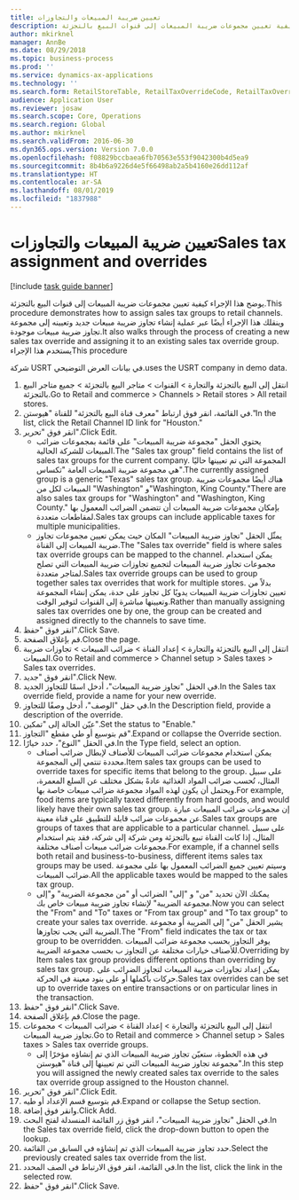 ```yaml
---
title: تعيين ضريبة المبيعات والتجاوزات
description: يوضح هذا الإجراء كيفية تعيين مجموعات ضريبة المبيعات إلى قنوات البيع بالتجزئة.
author: mkirknel
manager: AnnBe
ms.date: 08/29/2018
ms.topic: business-process
ms.prod: ''
ms.service: dynamics-ax-applications
ms.technology: ''
ms.search.form: RetailStoreTable, RetailTaxOverrideCode, RetailTaxOverrideGroup
audience: Application User
ms.reviewer: josaw
ms.search.scope: Core, Operations
ms.search.region: Global
ms.author: mkirknel
ms.search.validFrom: 2016-06-30
ms.dyn365.ops.version: Version 7.0.0
ms.openlocfilehash: f08829bccbaea6fb70563e553f9042300b4d5ea9
ms.sourcegitcommit: 8b4b6a9226d4e5f66498ab2a5b4160e26dd112af
ms.translationtype: HT
ms.contentlocale: ar-SA
ms.lasthandoff: 08/01/2019
ms.locfileid: "1837988"
---
```

# <a name="sales-tax-assignment-and-overrides"></a><span data-ttu-id="c2441-103">تعيين ضريبة المبيعات والتجاوزات</span><span class="sxs-lookup"><span data-stu-id="c2441-103">Sales tax assignment and overrides</span></span>

[!include [task guide banner](../../includes/task-guide-banner.md)]

<span data-ttu-id="c2441-104">يوضح هذا الإجراء كيفية تعيين مجموعات ضريبة المبيعات إلى قنوات البيع بالتجزئة.</span><span class="sxs-lookup"><span data-stu-id="c2441-104">This procedure demonstrates how to assign sales tax groups to retail channels.</span></span> <span data-ttu-id="c2441-105">وينقلك هذا الإجراء أيضًا عبر عملية إنشاء تجاوز ضريبة مبيعات جديد وتعيينه إلى مجموعة تجاوز ضريبة مبيعات موجودة.</span><span class="sxs-lookup"><span data-stu-id="c2441-105">It also walks through the process of creating a new sales tax override and assigning it to an existing sales tax override group.</span></span> <span data-ttu-id="c2441-106">يستخدم هذا الإجراء</span><span class="sxs-lookup"><span data-stu-id="c2441-106">This procedure</span></span>

<span data-ttu-id="c2441-107">شركة USRT في بيانات العرض التوضيحي.</span><span class="sxs-lookup"><span data-stu-id="c2441-107">uses the USRT company in demo data.</span></span>

1. <span data-ttu-id="c2441-108">انتقل إلى البيع بالتجزئة والتجارة > القنوات > متاجر البيع بالتجزئة > جميع متاجر البيع بالتجزئة.</span><span class="sxs-lookup"><span data-stu-id="c2441-108">Go to Retail and commerce > Channels > Retail stores > All retail stores.</span></span>
2. <span data-ttu-id="c2441-109">في القائمة، انقر فوق ارتباط "معرف قناة البيع بالتجزئة" للقناة "هيوستن."</span><span class="sxs-lookup"><span data-stu-id="c2441-109">In the list, click the Retail Channel ID link for "Houston."</span></span>
3. <span data-ttu-id="c2441-110">انقر فوق "تحرير".</span><span class="sxs-lookup"><span data-stu-id="c2441-110">Click Edit.</span></span>
    * <span data-ttu-id="c2441-111">يحتوي الحقل "مجموعة ضريبة المبيعات" على قائمة بمجموعات ضرائب المبيعات للشركة الحالية.</span><span class="sxs-lookup"><span data-stu-id="c2441-111">The "Sales tax group" field contains the list of sales tax groups for the current company.</span></span> <span data-ttu-id="c2441-112">المجموعة التي تم تعيينها حاليًا هي مجموعة ضريبة المبيعات العامة "تكساس".</span><span class="sxs-lookup"><span data-stu-id="c2441-112">The currently assigned group is a generic "Texas" sales tax group.</span></span> <span data-ttu-id="c2441-113">هناك أيضًا مجموعات ضريبة المبيعات لكل من "Washington" و"Washington, King County."</span><span class="sxs-lookup"><span data-stu-id="c2441-113">There are also sales tax groups for "Washington" and "Washington, King County."</span></span> <span data-ttu-id="c2441-114">بإمكان مجموعات ضريبة المبيعات أن تتضمن الضرائب المعمول بها لمقاطعات متعددة.</span><span class="sxs-lookup"><span data-stu-id="c2441-114">Sales tax groups can include applicable taxes for multiple municipalities.</span></span>  
    * <span data-ttu-id="c2441-115">يمثّل الحقل "تجاوز ضريبة المبيعات" المكان حيث يمكن تعيين مجموعات تجاوز ضريبة المبيعات إلى القناة.</span><span class="sxs-lookup"><span data-stu-id="c2441-115">The "Sales tax override" field is where sales tax override groups can be mapped to the channel.</span></span> <span data-ttu-id="c2441-116">يمكن استخدام مجموعات تجاوز ضريبة المبيعات لتجميع تجاوزات ضريبة المبيعات التي تصلح لمتاجر متعددة.</span><span class="sxs-lookup"><span data-stu-id="c2441-116">Sales tax override groups can be used to group together sales tax overrides that work for multiple stores.</span></span> <span data-ttu-id="c2441-117">بدلاً من تعيين تجاوزات ضريبة المبيعات يدويًا كل تجاوز على حدة، يمكن إنشاء المجموعة وتعيينها مباشرة إلى القنوات لتوفير الوقت.</span><span class="sxs-lookup"><span data-stu-id="c2441-117">Rather than manually assigning sales tax overrides one by one, the group can be created and assigned directly to the channels to save time.</span></span>  
4. <span data-ttu-id="c2441-118">انقر فوق "حفظ".</span><span class="sxs-lookup"><span data-stu-id="c2441-118">Click Save.</span></span>
5. <span data-ttu-id="c2441-119">قم بإغلاق الصفحة.</span><span class="sxs-lookup"><span data-stu-id="c2441-119">Close the page.</span></span>
6. <span data-ttu-id="c2441-120">انتقل إلى البيع بالتجزئة والتجارة > إعداد القناة > ضرائب المبيعات > تجاوزات ضريبة المبيعات.</span><span class="sxs-lookup"><span data-stu-id="c2441-120">Go to Retail and commerce > Channel setup > Sales taxes > Sales tax overrides.</span></span>
7. <span data-ttu-id="c2441-121">انقر فوق "جديد".</span><span class="sxs-lookup"><span data-stu-id="c2441-121">Click New.</span></span>
8. <span data-ttu-id="c2441-122">في الحقل "تجاوز ضريبة المبيعات"، أدخل اسمًا للتجاوز الجديد.</span><span class="sxs-lookup"><span data-stu-id="c2441-122">In the Sales tax override field, provide a name for your new override.</span></span>
9. <span data-ttu-id="c2441-123">في حقل "الوصف"، أدخل وصفًا للتجاوز.</span><span class="sxs-lookup"><span data-stu-id="c2441-123">In the Description field, provide a description of the override.</span></span>
10. <span data-ttu-id="c2441-124">عيّن الحالة إلى "تمكين".</span><span class="sxs-lookup"><span data-stu-id="c2441-124">Set the status to "Enable."</span></span>
11. <span data-ttu-id="c2441-125">قم بتوسيع أو طي مقطع "التجاوز".</span><span class="sxs-lookup"><span data-stu-id="c2441-125">Expand or collapse the Override section.</span></span>
12. <span data-ttu-id="c2441-126">في الحقل "النوع"، حدد خيارًا.</span><span class="sxs-lookup"><span data-stu-id="c2441-126">In the Type field, select an option.</span></span>
    * <span data-ttu-id="c2441-127">يمكن استخدام مجموعات ضرائب المبيعات للأصناف‬ لإبطال ضرائب أصناف محددة تنتمي إلى المجموعة.</span><span class="sxs-lookup"><span data-stu-id="c2441-127">Item sales tax groups can be used to override taxes for specific items that belong to the group.</span></span> <span data-ttu-id="c2441-128">على سبيل المثال، تُحسب ضرائب المواد الغذائية عادةً بشكل مختلف عن السلع المعمرة، ويحتمل أن يكون لهذه المواد مجموعة ضرائب مبيعات خاصة بها.</span><span class="sxs-lookup"><span data-stu-id="c2441-128">For example, food items are typically taxed differently from hard goods, and would likely have their own sales tax group.</span></span>     <span data-ttu-id="c2441-129">إن مجموعات ضرائب المبيعات عبارة عن مجموعات ضرائب قابلة للتطبيق على قناة معينة.</span><span class="sxs-lookup"><span data-stu-id="c2441-129">Sales tax groups are groups of taxes that are applicable to a particular channel.</span></span> <span data-ttu-id="c2441-130">على سبيل المثال، إذا كانت القناة تبيع بالتجزئة ومن شركة إلى شركة، فقد يتم استخدام مجموعات ضرائب مبيعات أصناف مختلفة.</span><span class="sxs-lookup"><span data-stu-id="c2441-130">For example, if a channel sells both retail and business-to-business, different items sales tax groups may be used.</span></span> <span data-ttu-id="c2441-131">وسيتم تعيين جميع الضرائب المعمول بها على مجموعة ضرائب المبيعات.</span><span class="sxs-lookup"><span data-stu-id="c2441-131">All the applicable taxes would be mapped to the sales tax group.</span></span>  
    * <span data-ttu-id="c2441-132">يمكنك الآن تحديد "من" و "إلى" الضرائب أو "من مجموعة الضريبة" و"إلى مجموعة الضريبة" لإنشاء تجاوز ضريبة مبيعات خاص بك.</span><span class="sxs-lookup"><span data-stu-id="c2441-132">Now you can select the "From" and "To" taxes or "From tax group" and "To tax group" to create your sales tax override.</span></span>    <span data-ttu-id="c2441-133">يشير الحقل "من" إلى الضريبة أو مجموعة الضريبة التي يجب تجاوزها.</span><span class="sxs-lookup"><span data-stu-id="c2441-133">The "From" field indicates the tax or tax group to be overridden.</span></span> <span data-ttu-id="c2441-134">يوفر التجاوز بحسب مجموعة ضرائب المبيعات للأصناف‬ خيارات مختلفة عن التجاوز ب بحسب مجموعة الضريبة.</span><span class="sxs-lookup"><span data-stu-id="c2441-134">Overriding by Item sales tax group provides different options than overriding by sales tax group.</span></span>    <span data-ttu-id="c2441-135">يمكن إعداد تجاوزات ضريبة المبيعات لتجاوز الضرائب على حركات بأكملها أو على بنود معينة في الحركة.</span><span class="sxs-lookup"><span data-stu-id="c2441-135">Sales tax overrides can be set up to override taxes on entire transactions or on particular lines in the transaction.</span></span>  
13. <span data-ttu-id="c2441-136">انقر فوق "حفظ".</span><span class="sxs-lookup"><span data-stu-id="c2441-136">Click Save.</span></span>
14. <span data-ttu-id="c2441-137">قم بإغلاق الصفحة.</span><span class="sxs-lookup"><span data-stu-id="c2441-137">Close the page.</span></span>
15. <span data-ttu-id="c2441-138">انتقل إلى البيع بالتجزئة والتجارة > إعداد القناة > ضرائب المبيعات > مجموعات تجاوز ضريبة المبيعات.</span><span class="sxs-lookup"><span data-stu-id="c2441-138">Go to Retail and commerce > Channel setup > Sales taxes > Sales tax override groups.</span></span>
    * <span data-ttu-id="c2441-139">في هذه الخطوة، ستعيّن تجاوز ضريبة المبيعات‬ الذي تم إنشاؤه مؤخرًا إلى مجموعة تجاوز ضريبة المبيعات‬ التي تم تعيينها إلى قناة "هيوستن".</span><span class="sxs-lookup"><span data-stu-id="c2441-139">In this step you will assigned the newly created sales tax override to the sales tax override group assigned to the Houston channel.</span></span>  
16. <span data-ttu-id="c2441-140">انقر فوق "تحرير".</span><span class="sxs-lookup"><span data-stu-id="c2441-140">Click Edit.</span></span>
17. <span data-ttu-id="c2441-141">قم بتوسيع قسم الإعداد أو طيه.</span><span class="sxs-lookup"><span data-stu-id="c2441-141">Expand or collapse the Setup section.</span></span>
18. <span data-ttu-id="c2441-142">وانقر فوق إضافة.</span><span class="sxs-lookup"><span data-stu-id="c2441-142">Click Add.</span></span>
19. <span data-ttu-id="c2441-143">في الحقل "تجاوز ضريبة المبيعات"، انقر فوق زر القائمة المنسدلة لفتح البحث.</span><span class="sxs-lookup"><span data-stu-id="c2441-143">In the Sales tax override field, click the drop-down button to open the lookup.</span></span>
20. <span data-ttu-id="c2441-144">حدد تجاوز ضريبة المبيعات الذي تم إنشاؤه في السابق من القائمة.</span><span class="sxs-lookup"><span data-stu-id="c2441-144">Select the previously created sales tax override from the list.</span></span>
21. <span data-ttu-id="c2441-145">في القائمة، انقر فوق الارتباط في الصف المحدد.</span><span class="sxs-lookup"><span data-stu-id="c2441-145">In the list, click the link in the selected row.</span></span>
22. <span data-ttu-id="c2441-146">انقر فوق "حفظ".</span><span class="sxs-lookup"><span data-stu-id="c2441-146">Click Save.</span></span>

